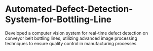 # Automated-Defect-Detection-System-for-Bottling-Line
Developed a computer vision system for real-time defect detection on conveyor belt bottling lines, utilizing advanced image processing techniques to ensure quality control in manufacturing processes.
